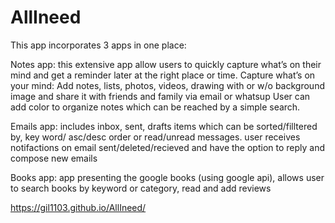 # AllIneed
This app incorporates 3 apps in one place:

Notes app: this extensive app allow users to quickly capture what’s on their mind and get a reminder later at the right place or time. 
Capture what’s on your mind: Add notes, lists, photos, videos, drawing with or w/o background image and share it with friends and family 
via email or whatsup User can add color to organize notes which can be reached by a simple search.

Emails app: includes inbox, sent, drafts items which can be sorted/filltered by, key word/ asc/desc order or read/unread messages. 
user receives notifactions on email sent/deleted/recieved and have the option to reply and compose new emails

Books app: app presenting the google books (using google api), allows user to search books by keyword or category, read and add reviews

https://gil1103.github.io/AllIneed/
